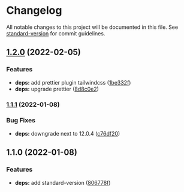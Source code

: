 # Changelog

All notable changes to this project will be documented in this file. See [standard-version](https://github.com/conventional-changelog/standard-version) for commit guidelines.

## [1.2.0](https://github.com/putramaghfirah/next-with-tailwind/compare/v1.1.1...v1.2.0) (2022-02-05)


### Features

* **deps:** add prettier plugin tailwindcss ([1be332f](https://github.com/putramaghfirah/next-with-tailwind/commit/1be332f3e756e14f01abd973f7a5a1b90eb00f04))
* **deps:** upgrade prettier ([8d8c0e2](https://github.com/putramaghfirah/next-with-tailwind/commit/8d8c0e2ddb98505ebacbc5fca69ceacaa806220f))

### [1.1.1](https://github.com/putramaghfirah/next-with-tailwind/compare/v1.1.0...v1.1.1) (2022-01-08)

### Bug Fixes

- **deps:** downgrade next to 12.0.4 ([c76df20](https://github.com/putramaghfirah/next-with-tailwind/commit/c76df200c53728ccb456531b2a30eea7f9a26985))

## 1.1.0 (2022-01-08)

### Features

- **deps:** add standard-version ([806778f](https://github.com/putramaghfirah/next-with-tailwind/commit/806778f2d118e536d7167668b8a5991585c46b76))
